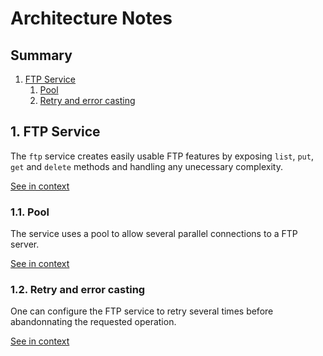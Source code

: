 [//]: # ( )
[//]: # (This file is automatically generated by the `jsarch`)
[//]: # (module. Do not change it elsewhere, changes would)
[//]: # (be overriden.)
[//]: # ( )
# Architecture Notes

## Summary

1. [FTP Service](#1-ftp-service)
   1. [Pool](#11-pool)
   2. [Retry and error casting](#12-retry-and-error-casting)


## 1. FTP Service

The `ftp` service creates easily usable FTP features
 by exposing `list`, `put`, `get` and `delete`
 methods and handling any unecessary complexity.

[See in context](./src/index.ts#L62-L67)



### 1.1. Pool

The service uses a pool to allow several parallel connections
 to a FTP server.

[See in context](./src/index.ts#L147-L151)



### 1.2. Retry and error casting

One can configure the FTP service to retry several times
 before abandonnating the requested operation.

[See in context](./src/index.ts#L355-L359)

